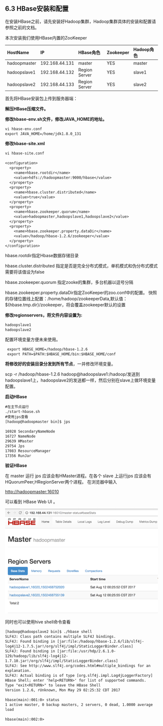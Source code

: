 ## 6.3 HBase安装和配置

在安装HBase之前，请先安装好Hadoop集群，Hadoop集群具体的安装和配置请参照之前的文档。

本次安装我们使用HBase内置的ZooKeeper

| HostName | IP | HBase角色 | Zookeeper | Hadoop角色 |
| :--- | :--- | :--- | :--- | :--- |
| hadoopmaster | 192.168.44.131 | master | YES | master |
| hadoopslave1 | 192.168.44.132 | Region Server | YES | slave1 |
| hadoopslave2 | 192.168.44.133 | Region Server | YES | slave2 |

首先将HBase安装包上传到服务器端：

**解压HBase压缩文件。**

**修改hbase-env.sh文件，修改JAVA\_HOME的地址。**

```
vi hbase-env.conf
export JAVA_HOME=/home/jdk1.8.0_131
```

**修改hbase-site.xml**

```
vi hbase-site.conf

<configuration>
  <property>
    <name>hbase.rootdir</name>
    <value>hdfs://hadoopmaster:9000/hbase</value>
  </property>
  <property>
    <name>hbase.cluster.distributed</name>
    <value>true</value>
  </property>
  <property>
    <name>hbase.zookeeper.quorum</name>
    <value>hadoopmaster,hadoopslave1,hadoopslave2</value>
  </property>
  <property>
    <name>hbase.zookeeper.property.dataDir</name>
    <value>/hadoop/hbase-1.2.6/zookeeper</value>
  </property>
</configuration>
```

hbase.rootdir指定Hbase数据存储目录

hbase.cluster.distributed 指定是否是完全分布式模式，单机模式和伪分布式模式需要将该值设为false

hbase.zookeeper.quorum 指定zooke的集群，多台机器以逗号分隔

hbase.zookeeper.property.dataDir指定ZooKeeper的zoo.conf中的配置。 快照的存储位置线上配置：/home/hadoop/zookeeperData,默认值：${hbase.tmp.dir}/zookeeper，将会覆盖zookeeper默认的设置

**修改regionservers，将文件内容设置为:**

```
hadoopslave1
hadoopslave2
```

配置环境变量方便未来使用。

```
 export HBASE_HOME=/hadoop/hbase-1.2.6
 export PATH=$PATH:$HBASE_HOME/bin:$HBASE_HOME/conf
```

**将修改好的安装目录分发到所有节点**，一并修改环境变量。

scp -r /hadoop/hbase-1.2.6  hadoop@hadoopslave1:/hadoop/发送到hadoopslave1上，hadoopslave2的发送都一样，然后分别在slave上做环境变量配置。

**启动HBase**

```
#在主节点运行
./start-hbase.sh
#使用jps查看
[hadoop@hadoopmaster bin]$ jps

16928 SecondaryNameNode
16727 NameNode
29639 HMaster
29754 Jps
17083 ResourceManager
17356 RunJar
```

**验证HBase**

在 master 运行 jps 应该会有HMaster进程。在各个 slave 上运行jps 应该会有HQuorumPeer,HRegionServer两个进程。 在浏览器中输入

[http://hadoopmaster:16010](http://master:16010/)

可以看到 HBase Web UI 。

![](/assets/6.3_1.png)

同时也可以使用hive shell命令查看

```
[hadoop@hadoopslave2 bin]$ ./hbase shell
SLF4J: Class path contains multiple SLF4J bindings.
SLF4J: Found binding in [jar:file:/hadoop/hbase-1.2.6/lib/slf4j-log4j12-1.7.5.jar!/org/slf4j/impl/StaticLoggerBinder.class]
SLF4J: Found binding in [jar:file:/usr/hdp/2.6.1.0-129/hadoop/lib/slf4j-log4j12-1.7.10.jar!/org/slf4j/impl/StaticLoggerBinder.class]
SLF4J: See http://www.slf4j.org/codes.html#multiple_bindings for an explanation.
SLF4J: Actual binding is of type [org.slf4j.impl.Log4jLoggerFactory]
HBase Shell; enter 'help<RETURN>' for list of supported commands.
Type "exit<RETURN>" to leave the HBase Shell
Version 1.2.6, rUnknown, Mon May 29 02:25:32 CDT 2017

hbase(main):001:0> status
1 active master, 0 backup masters, 2 servers, 0 dead, 1.0000 average load

hbase(main):002:0> 
```



